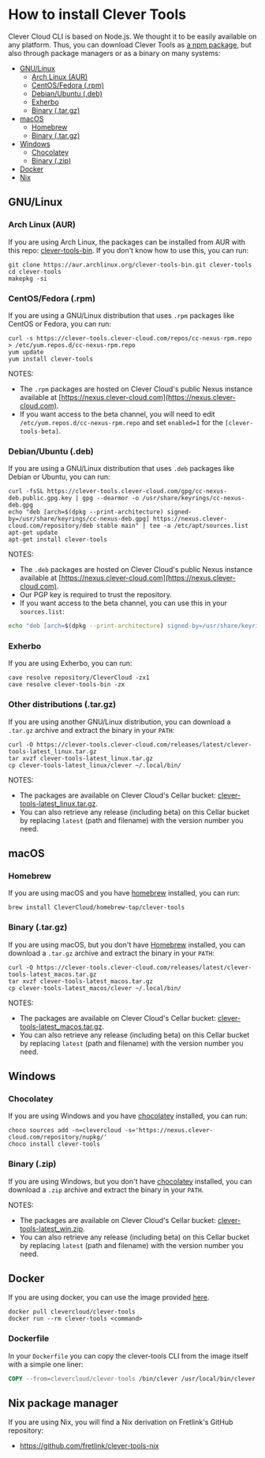 # How to install Clever Tools

Clever Cloud CLI is based on Node.js. We thought it to be easily available on any platform. Thus, you can download Clever Tools as [a npm package](https://www.npmjs.com/package/clever-tools), but also through package managers or as a binary on many systems:

- [GNU/Linux](/docs/setup-systems.md#gnulinux)
  - [Arch Linux (AUR)](/docs/setup-systems.md#arch-linux-aur)
  - [CentOS/Fedora (.rpm)](/docs/setup-systems.md#centosfedora-rpm)
  - [Debian/Ubuntu (.deb)](/docs/setup-systems.md#debianubuntu-deb)
  - [Exherbo](/docs/setup-systems.md#exherbo)
  - [Binary (.tar.gz)](/docs/setup-systems.md#other-distributions-targz)
- [macOS](/docs/setup-systems.md#macos)
  - [Homebrew](/docs/setup-systems.md#homebrew)
  - [Binary (.tar.gz)](/docs/setup-systems.md#binary-zip)
- [Windows](/docs/setup-systems.md#windows)
  - [Chocolatey](/docs/setup-systems.md#chocolatey)
  - [Binary (.zip)](/docs/setup-systems.md#binary-zip)
- [Docker](/docs/setup-systems.md#docker)
- [Nix](/docs/setup-systems.md#nix-package-manager)

## GNU/Linux

### Arch Linux (AUR)

If you are using Arch Linux, the packages can be installed from AUR with this repo: [clever-tools-bin](https://aur.archlinux.org/packages/clever-tools-bin/). If you don't know how to use this, you can run:

```
git clone https://aur.archlinux.org/clever-tools-bin.git clever-tools
cd clever-tools
makepkg -si
```

### CentOS/Fedora (.rpm)

If you are using a GNU/Linux distribution that uses `.rpm` packages like CentOS or Fedora, you can run:

```
curl -s https://clever-tools.clever-cloud.com/repos/cc-nexus-rpm.repo > /etc/yum.repos.d/cc-nexus-rpm.repo
yum update
yum install clever-tools
```

NOTES:

* The `.rpm` packages are hosted on Clever Cloud's public Nexus instance available at [https://nexus.clever-cloud.com](https://nexus.clever-cloud.com).
* If you want access to the beta channel, you will need to edit `/etc/yum.repos.d/cc-nexus-rpm.repo` and set `enabled=1` for the `[clever-tools-beta]`.

### Debian/Ubuntu (.deb)

If you are using a GNU/Linux distribution that uses `.deb` packages like Debian or Ubuntu, you can run:

```
curl -fsSL https://clever-tools.clever-cloud.com/gpg/cc-nexus-deb.public.gpg.key | gpg --dearmor -o /usr/share/keyrings/cc-nexus-deb.gpg
echo "deb [arch=$(dpkg --print-architecture) signed-by=/usr/share/keyrings/cc-nexus-deb.gpg] https://nexus.clever-cloud.com/repository/deb stable main" | tee -a /etc/apt/sources.list
apt-get update
apt-get install clever-tools
```

NOTES:

* The `.deb` packages are hosted on Clever Cloud's public Nexus instance available at [https://nexus.clever-cloud.com](https://nexus.clever-cloud.com).
* Our PGP key is required to trust the repository.
* If you want access to the beta channel, you can use this in your `sources.list`:

```sh
echo "deb [arch=$(dpkg --print-architecture) signed-by=/usr/share/keyrings/cc-nexus-deb.gpg] https://nexus.clever-cloud.com/repository/deb-beta beta main" | tee -a /etc/apt/sources.list
```

### Exherbo

If you are using Exherbo, you can run:

```
cave resolve repository/CleverCloud -zx1
cave resolve clever-tools-bin -zx
```

### Other distributions (.tar.gz)

If you are using another GNU/Linux distribution, you can download a `.tar.gz` archive and extract the binary in your `PATH`:

```
curl -O https://clever-tools.clever-cloud.com/releases/latest/clever-tools-latest_linux.tar.gz
tar xvzf clever-tools-latest_linux.tar.gz
cp clever-tools-latest_linux/clever ~/.local/bin/
```

NOTES:

* The packages are available on Clever Cloud's Cellar bucket: [clever-tools-latest_linux.tar.gz](https://clever-tools.clever-cloud.com/releases/latest/clever-tools-latest_linux.tar.gz).
* You can also retrieve any release (including beta) on this Cellar bucket by replacing `latest` (path and filename) with the version number you need.

## macOS

### Homebrew

If you are using macOS and you have [homebrew](https://brew.sh) installed, you can run:

```
brew install CleverCloud/homebrew-tap/clever-tools
```

### Binary (.tar.gz)

If you are using macOS, but you don't have [Homebrew](https://brew.sh) installed, you can download a `.tar.gz` archive and extract the binary in your `PATH`:

```
curl -O https://clever-tools.clever-cloud.com/releases/latest/clever-tools-latest_macos.tar.gz
tar xvzf clever-tools-latest_macos.tar.gz
cp clever-tools-latest_macos/clever ~/.local/bin/
```

NOTES:

* The packages are available on Clever Cloud's Cellar bucket: [clever-tools-latest_macos.tar.gz](https://clever-tools.clever-cloud.com/releases/latest/clever-tools-latest_macos.tar.gz).
* You can also retrieve any release (including beta) on this Cellar bucket by replacing `latest` (path and filename) with the version number you need.

## Windows

### Chocolatey

If you are using Windows and you have [chocolatey](https://chocolatey.org) installed, you can run:

```
choco sources add -n=clevercloud -s='https://nexus.clever-cloud.com/repository/nupkg/'
choco install clever-tools
```

### Binary (.zip)

If you are using Windows, but you don't have [chocolatey](https://chocolatey.org) installed, you can download a `.zip` archive and extract the binary in your `PATH`.

NOTES:

* The packages are available on Clever Cloud's Cellar bucket: [clever-tools-latest_win.zip](https://clever-tools.clever-cloud.com/releases/latest/clever-tools-latest_win.zip).
* You can also retrieve any release (including beta) on this Cellar bucket by replacing `latest` (path and filename) with the version number you need.

## Docker

If you are using docker, you can use the image provided [here](https://hub.docker.com/r/clevercloud/clever-tools/).

```
docker pull clevercloud/clever-tools
docker run --rm clever-tools <command>
```

### Dockerfile

In your `Dockerfile` you can copy the clever-tools CLI from the image itself with a simple one liner:

```Dockerfile
COPY --from=clevercloud/clever-tools /bin/clever /usr/local/bin/clever
```

## Nix package manager

If you are using Nix, you will find a Nix derivation on Fretlink's GitHub repository:

* https://github.com/fretlink/clever-tools-nix